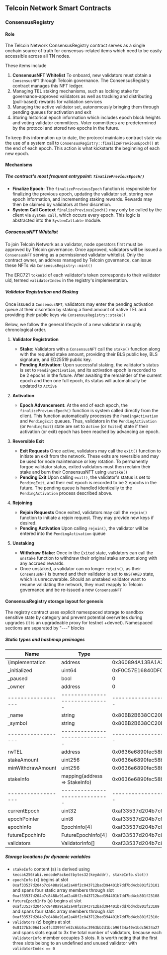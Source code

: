 ## Telcoin Network Smart Contracts

### ConsensusRegistry

#### Role

The Telcoin Network ConsensusRegistry contract serves as a single onchain source of truth for consensus-related items which need to be easily accessible across all TN nodes.

These items include

1.  **ConsensusNFT Whitelist** To onboard, new validators must obtain a `ConsensusNFT` through Telcoin governance. The ConsensusRegistry contract manages this NFT ledger.
2.  Managing TEL staking mechanisms, such as locking stake for governance-approved validators as well as tracking and distributing (pull-based) rewards for validation services
3.  Managing the active validator set, autonomously bringing them through pending queues for activation and exit
4.  Storing historical epoch information which includes epoch block heights and voting validator committees. Voter committees are predetermined by the protocol and stored two epochs in the future.

To keep this information up to date, the protocol maintains contract state via the use of a system call to `ConsensusRegistry::finalizePreviousEpoch()` at the end of each epoch. This action is what kickstarts the beginning of each new epoch.

#### Mechanisms

##### The contract's most frequent entrypoint: `finalizePreviousEpoch()`

- **Finalize Epoch:** The `finalizePreviousEpoch` function is responsible for finalizing the previous epoch, updating the validator set, storing new epoch information, and incrementing staking rewards. Rewards may then be claimed by validators at their discretion.
- **System Call Context** `finalizePreviousEpoch()` may only be called by the client via `system call`, which occurs every epoch. This logic is abstracted into the `SystemCallable` module.

##### ConsensusNFT Whitelist

To join Telcoin Network as a validator, node operators first must be approved by Telcoin governance. Once approved, validators will be issued a `ConsensusNFT` serving as a permissioned validator whitelist. Only the contract owner, an address managed by Telcoin governance, can issue these NFTs via `ConsensusRegistry::mint()`

The ERC721 `tokenId` of each validator's token corresponds to their validator uid, termed `validatorIndex` in the registry's implementation.

##### Validator Registration and Staking

Once issued a `ConsensusNFT`, validators may enter the pending activation queue at their discretion by staking a fixed amount of native TEL and providing their public keys via `ConsensusRegistry::stake()`

Below, we follow the general lifecycle of a new validator in roughly chronological order.

1. **Validator Registration**

   - **Stake:** Validators with a `ConsensusNFT` call the `stake()` function along with the required stake amount, providing their BLS public key, BLS signature, and ED25519 public key.
   - **Pending Activation:** Upon successful staking, the validator's status is set to `PendingActivation`, and its activation epoch is recorded to be 2 epochs in the future. After awaiting the remainder of the current epoch and then one full epoch, its status will automatically be updated to `Active`

2. **Activation**

   - **Epoch Advancement:** At the end of each epoch, the `finalizePreviousEpoch()` function is system called directly from the client. This function automatically processes the `PendingActivation` and `PendingExit` queues. Thus, validators in the `PendingActivation` (or `PendingExit`) state are set to `Active` (or `Exited`) state if their activation (or exit) epoch has been reached by advancing an epoch.

3. **Reversible Exit**

   - **Exit Requests** Once active, validators may call the `exit()` function to initiate an exit from the network. These exits are reversible and may be used for node maintenance or key rotation. To permanently forgoe validator status, exited validators must then reclaim their stake and burn their ConsensusNFT using `unstake()`
   - **Pending Exit** Upon calling `exit()`, the validator's status is set to `PendingExit`, and their exit epoch is recorded to be 2 epochs in the future. The pending queue is handled identically to the `PendingActivation` process described above.

4. **Rejoining**

   - **Rejoin Requests** Once exited, validators may call the `rejoin()` function to initiate a rejoin request. They may provide new keys if desired.
   - **Pending Activation** Upon calling `rejoin()`, the validator will be entered into the `PendingActivation` queue

5. **Unstaking**
   - **Withdraw Stake:** Once in the `Exited` state, validators can call the `unstake` function to withdraw their original stake amount along with any accrued rewards.
   - Once unstaked, a validator can no longer `rejoin()`, as their `ConsensusNFT` is burned and their validator is set to `UNSTAKED` state, which is unrecoverable. Should an unstaked validator want to resume validating the network, they must reapply to Telcoin governance and be re-issued a new `ConsensusNFT`

#### ConsensusRegistry storage layout for genesis

The registry contract uses explicit namespaced storage to sandbox sensitive state by category and prevent potential overwrites during upgrades (it is an upgradeable proxy for testnet +devnet). Namespaced sections are separated by "---" blocks

##### Static types and hashmap preimages

| Name               | Type                          | Slot                                                                 | Offset   | Bytes   |
| ------------------ | ----------------------------- | -------------------------------------------------------------------- | -------- | ------- |
| \implementation    | address                       | 0x360894A13BA1A3210667C828492DB98DCA3E2076CC3735A920A3CA505D382BBC   | 0        | 32      |
| \_initialized      | uint64                        | 0xF0C57E16840DF040F15088DC2F81FE391C3923BEC73E23A9662EFC9C229C6A00   | 0        | 32      |
| \_paused           | bool                          | 0                                                                    | 0        | 1       |
| \_owner            | address                       | 0                                                                    | 1        | 20      |
| ------------------ | ----------------------------- | -------------------------------------------------------------------- | -------- | ------- |
| \_name             | string                        | 0x80BB2B638CC20BC4D0A60D66940F3AB4A00C1D7B313497CA82FB0B4AB0079300   | 0        | 32      |
| \_symbol           | string                        | 0x80BB2B638CC20BC4D0A60D66940F3AB4A00C1D7B313497CA82FB0B4AB0079301   | 0        | 32      |
| ------------------ | ----------------------------- | -------------------------------------------------------------------- | -------- | ------- |
| rwTEL              | address                       | 0x0636e6890fec58b60f710b53efa0ef8de81ca2fddce7e46303a60c9d416c7400   | 12       | 20      |
| stakeAmount        | uint256                       | 0x0636e6890fec58b60f710b53efa0ef8de81ca2fddce7e46303a60c9d416c7401   | 0        | 32      |
| minWithdrawAmount  | uint256                       | 0x0636e6890fec58b60f710b53efa0ef8de81ca2fddce7e46303a60c9d416c7402   | 0        | 32      |
| stakeInfo          | mapping(address => StakeInfo) | 0x0636e6890fec58b60f710b53efa0ef8de81ca2fddce7e46303a60c9d416c7403   | 0        | s       |
| ------------------ | ----------------------------- | -------------------------------------------------------------------- | -------- | ------- |
| currentEpoch       | uint32                        | 0xaf33537d204b7c8488a91ad2a40f2c043712bad394401b7dd7bd4cb801f23100   | 0        | 4       |
| epochPointer       | uint8                         | 0xaf33537d204b7c8488a91ad2a40f2c043712bad394401b7dd7bd4cb801f23100   | 4        | 1       |
| epochInfo          | EpochInfo[4]                  | 0xaf33537d204b7c8488a91ad2a40f2c043712bad394401b7dd7bd4cb801f23101-8 | 0        | x       |
| futureEpochInfo    | FutureEpochInfo[4]            | 0xaf33537d204b7c8488a91ad2a40f2c043712bad394401b7dd7bd4cb801f23109-c | 0        | y       |
| validators         | ValidatorInfo[]               | 0xaf33537d204b7c8488a91ad2a40f2c043712bad394401b7dd7bd4cb801f2310d   | 0        | z       |

##### Storage locations for dynamic variables

- `stakeInfo` content (s) is derived using `keccak256(abi.encodePacked(bytes32(keyAddr), stakeInfo.slot))`
- `epochInfo` (x) begins at slot `0xaf33537d204b7c8488a91ad2a40f2c043712bad394401b7dd7bd4cb801f23101` and spans four static array members through slot `0xaf33537d204b7c8488a91ad2a40f2c043712bad394401b7dd7bd4cb801f23108`
- `futureEpochInfo` (y) begins at slot `0xaf33537d204b7c8488a91ad2a40f2c043712bad394401b7dd7bd4cb801f23109` and spans four static array members through slot `0xaf33537d204b7c8488a91ad2a40f2c043712bad394401b7dd7bd4cb801f2310c`
- `validators` (z) begins at slot `0x8127b3d06d1bc4fc33994fe62c6bb5ac3963bb2d1bcb96f34a40e1bdc5624a27` and spans slots equal to 3x the total number of validators, because each `ValidatorInfo` member occupies 3 slots. It is worth noting that the first three slots belong to an undefined and unused validator with `validatorIndex == 0`
